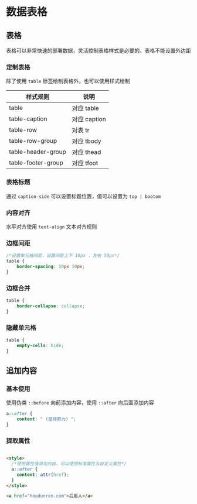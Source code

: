 # 数据表格

## 表格

表格可以非常快速的部署数据，灵活控制表格样式是必要的。表格不能设置外边距

### 定制表格

除了使用 `table` 标签绘制表格外，也可以使用样式绘制

| 样式规则           | 说明         |
| ------------------ | ------------ |
| table              | 对应 table   |
| table-caption      | 对应 caption |
| table-row          | 对表 tr      |
| table-row-group    | 对应 tbody   |
| table-header-group | 对应 thead   |
| table-footer-group | 对应 tfoot   |

### 表格标题

通过 `caption-side` 可以设置标题位置，值可以设置为 `top | bootom`

### 内容对齐

水平对齐使用 `text-align` 文本对齐规则

### 边框间距

```css
/*设置单元格间距，设置间距上下 10px ，左右 50px*/
table {
    border-spacing: 50px 10px;
}
```

### 边框合并

```css
table {
    border-collapse: collapse;
}
```

### 隐藏单元格

```css
table {
    empty-cells: hide;
}
```

## 追加内容

### 基本使用

使用伪类 `::before` 向前添加内容，使用 `::after` 向后面添加内容

```css
a::after {
    content: " (坚持努力) ";
}
```

### 提取属性

```html

<style>
  /*使用属性值添加内容，可以使用标准属性与自定义属性*/
  a::after {
    content: attr(href);
  }
</style>

<a href="houdunren.com">后盾人</a>
```

